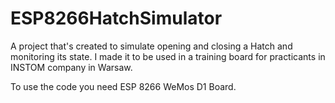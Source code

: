 # ESP8266HatchSimulator
A project that's created to simulate opening and closing a Hatch and monitoring its state. I made it to be used in a training board for practicants in INSTOM company in Warsaw.


To use the code you need ESP 8266 WeMos D1 Board.
